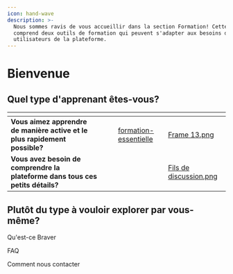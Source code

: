 ```yaml
---
icon: hand-wave
description: >-
  Nous sommes ravis de vous accueillir dans la section Formation! Cette section
  comprend deux outils de formation qui peuvent s'adapter aux besoins des futurs
  utilisateurs de la plateforme.
---
```


# Bienvenue

## Quel type d'apprenant êtes-vous?



<table data-card-size="large" data-view="cards"><thead><tr><th></th><th></th><th></th><th data-hidden data-card-target data-type="content-ref"></th><th data-hidden data-card-cover data-type="files"></th></tr></thead><tbody><tr><td><strong>Vous aimez apprendre de manière active et le plus rapidement possible?</strong></td><td></td><td></td><td><a href="pour-les-professionnels/formation-essentielle/">formation-essentielle</a></td><td><a href=".gitbook/assets/Frame 13.png">Frame 13.png</a></td></tr><tr><td><strong>Vous avez besoin de comprendre la plateforme dans tous ces petits détails?</strong></td><td></td><td></td><td></td><td><a href=".gitbook/assets/Fils de discussion.png">Fils de discussion.png</a></td></tr></tbody></table>



## Plutôt du type à vouloir explorer par vous-même?



Qu'est-ce Braver

FAQ

Comment nous contacter
